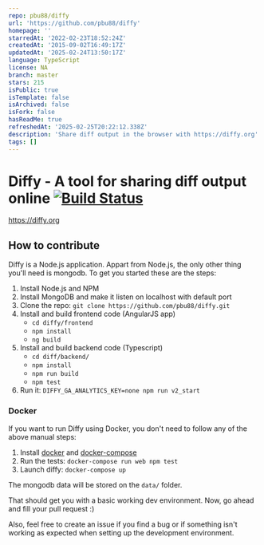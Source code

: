 ```yaml
---
repo: pbu88/diffy
url: 'https://github.com/pbu88/diffy'
homepage: ''
starredAt: '2022-02-23T18:52:24Z'
createdAt: '2015-09-02T16:49:17Z'
updatedAt: '2025-02-24T13:50:17Z'
language: TypeScript
license: NA
branch: master
stars: 215
isPublic: true
isTemplate: false
isArchived: false
isFork: false
hasReadMe: true
refreshedAt: '2025-02-25T20:22:12.338Z'
description: 'Share diff output in the browser with https://diffy.org'
tags: []
---
```


# Diffy - A tool for sharing diff output online [![Build Status](https://travis-ci.org/pbu88/diffy.svg)](https://travis-ci.org/pbu88/diffy)

https://diffy.org

## How to contribute

Diffy is a Node.js application. Appart from Node.js, the only other
thing you'll need is mongodb. To get you started these are the steps:

1. Install Node.js and NPM
2. Install MongoDB and make it listen on localhost with default port
3. Clone the repo: `git clone https://github.com/pbu88/diffy.git`
4. Install and build frontend code (AngularJS app)
    * `cd diffy/frontend`
    * `npm install`
    * `ng build`
5. Install and build backend code (Typescript)
    * `cd diff/backend/`
    * `npm install`
    * `npm run build`
    * `npm test`
7. Run it: `DIFFY_GA_ANALYTICS_KEY=none npm run v2_start`

### Docker

If you want to run Diffy using Docker, you don't need to follow any of the above manual steps:

1. Install [docker](https://docs.docker.com/engine/installation/) and
           [docker-compose](https://docs.docker.com/compose/install/)
2. Run the tests: `docker-compose run web npm test`
3. Launch diffy: `docker-compose up`

The mongodb data will be stored on the `data/` folder.

That should get you with a basic working dev environment. Now, go ahead
and fill your pull request :)

Also, feel free to create an issue if you find a bug or if something isn't working as expected when
setting up the development environment.
